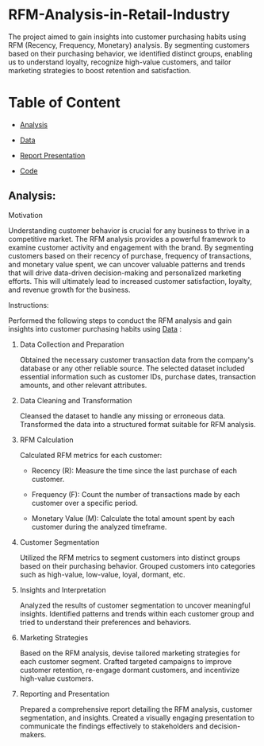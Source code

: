 # RFM-Analysis-in-Retail-Industry
The project aimed to gain insights into customer purchasing habits using RFM (Recency, Frequency, Monetary) analysis. By segmenting customers based on their purchasing behavior, we identified distinct groups, enabling us to understand loyalty, recognize high-value customers, and tailor marketing strategies to boost retention and satisfaction.

# Table of Content

- [Analysis](#analysis)

- [Data](https://github.com/VaishnaviMane17/RFM-Analysis-in-Retail-Industry/blob/ad507cae1ba191a49e5efe44fad5c6f62ca258fb/Customer%20Online%20Retail.csv)

- [Report Presentation](https://github.com/VaishnaviMane17/RFM-Analysis-in-Retail-Industry/blob/main/RFM%20Analysis.pdf)

- [Code](RFM_Analysis.ipynb)

 
## Analysis:

Motivation

Understanding customer behavior is crucial for any business to thrive in a competitive market. The RFM analysis provides a powerful framework to examine customer activity and engagement with the brand. By segmenting customers based on their recency of purchase, frequency of transactions, and monetary value spent, we can uncover valuable patterns and trends that will drive data-driven decision-making and personalized marketing efforts. This will ultimately lead to increased customer satisfaction, loyalty, and revenue growth for the business.

 

Instructions:

 Performed the following steps to conduct the RFM analysis and gain insights into customer purchasing habits using [Data](https://github.com/VaishnaviMane17/RFM-Analysis-in-Retail-Industry/blob/ad507cae1ba191a49e5efe44fad5c6f62ca258fb/Customer%20Online%20Retail.csv) :


1. Data Collection and Preparation

   Obtained the necessary customer transaction data from the company's database or any other reliable source. The selected dataset included essential information such as customer IDs, purchase dates, transaction amounts, and other relevant attributes.

 

2. Data Cleaning and Transformation

   Cleansed the dataset to handle any missing or erroneous data. Transformed the data into a structured format suitable for RFM analysis.

 

3. RFM Calculation

   Calculated RFM metrics for each customer:

   - Recency (R): Measure the time since the last purchase of each customer.

   - Frequency (F): Count the number of transactions made by each customer over a specific period.

   - Monetary Value (M): Calculate the total amount spent by each customer during the analyzed timeframe.

 

4. Customer Segmentation

   Utilized the RFM metrics to segment customers into distinct groups based on their purchasing behavior. Grouped customers into categories such as high-value, low-value, loyal, dormant, etc.

 

5. Insights and Interpretation

   Analyzed the results of customer segmentation to uncover meaningful insights. Identified patterns and trends within each customer group and tried to understand their preferences and behaviors.

 

6. Marketing Strategies

   Based on the RFM analysis, devise tailored marketing strategies for each customer segment. Crafted targeted campaigns to improve customer retention, re-engage dormant customers, and incentivize high-value customers.

 

7. Reporting and Presentation

   Prepared a comprehensive report detailing the RFM analysis, customer segmentation, and insights. Created a visually engaging presentation to communicate the findings effectively to stakeholders and decision-makers.

 
